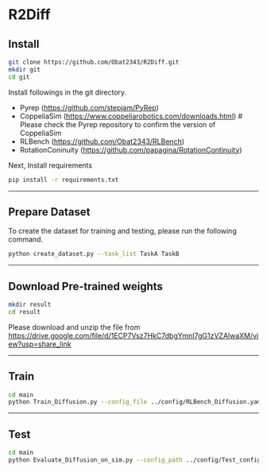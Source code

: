 # R2Diff
## Install

```sh
git clone https://github.com/Obat2343/R2Diff.git
mkdir git
cd git
```

Install followings in the git directory.

- Pyrep (<https://github.com/stepjam/PyRep>)
- CoppeliaSim (<https://www.coppeliarobotics.com/downloads.html>) # Please check the Pyrep repository to confirm the version of CoppeliaSim
- RLBench (<https://github.com/Obat2343/RLBench>)
- RotationConinuity (<https://github.com/papagina/RotationContinuity>)

Next, Install requirements

```sh
pip install -r requirements.txt
```
***

## Prepare Dataset

To create the dataset for training and testing, please run the following command.

```sh
python create_dataset.py --task_list TaskA TaskB
```

***
## Download Pre-trained weights

```sh
mkdir result
cd result
```

Please download and unzip the file from https://drive.google.com/file/d/1ECP7Vsz7HkC7dbgYmnI7gG1zVZAlwaXM/view?usp=share_link

***
## Train

```sh
cd main
python Train_Diffusion.py --config_file ../config/RLBench_Diffusion.yaml
```

***
## Test

```sh
cd main
python Evaluate_Diffusion_on_sim.py --config_path ../config/Test_config.yaml --diffusion_path ../weights/RLBench/PickUpCup/Diffusion_frame_100_mode_6d_step_1000_start_1e-05_auto_rank_1/model/model_iter50000.pth --tasks PickUpCup --inf_method_list retrieve_from_SPE
```